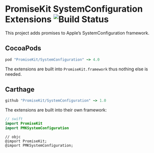 # PromiseKit SystemConfiguration Extensions ![Build Status]

This project adds promises to Apple’s SystemConfiguration framework.

## CocoaPods

```ruby
pod "PromiseKit/SystemConfiguration" ~> 4.0
```

The extensions are built into `PromiseKit.framework` thus nothing else is needed.

## Carthage

```ruby
github "PromiseKit/SystemConfiguration" ~> 1.0
```

The extensions are built into their own framework:

```swift
// swift
import PromiseKit
import PMKSystemConfiguration
```

```objc
// objc
@import PromiseKit;
@import PMKSystemConfiguration;
```


[Build Status]: https://travis-ci.org/PromiseKit/Foundation.svg?branch=master
